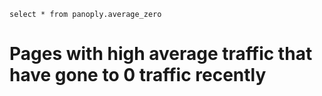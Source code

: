 ```zero_pages
select * from panoply.average_zero
```
# Pages with high average traffic that have gone to 0 traffic recently

<DataTable data={zero_pages} compact=true/>
